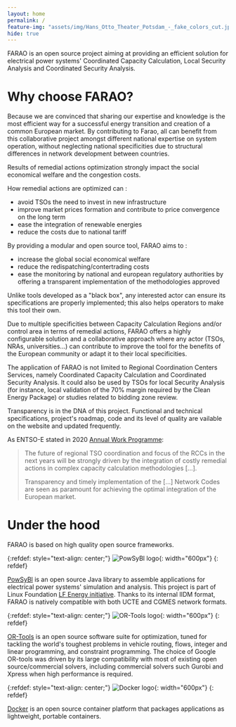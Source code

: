 ```yaml
---
layout: home
permalink: /
feature-img: "assets/img/Hans_Otto_Theater_Potsdam_-_fake_colors_cut.jpg"
hide: true
---
```


FARAO is an open source project aiming at providing an efficient solution for electrical power systems'
Coordinated Capacity Calculation, Local Security Analysis and Coordinated Security Analysis.

# Why choose FARAO?
Because we are convinced that sharing our expertise and knowledge is the most efficient way for 
a successful energy transition and creation of a common European market. By contributing to Farao, 
all can benefit from this collaborative project amongst different national expertise on system operation, 
without neglecting national specificities due to structural differences in network development between countries.

Results of remedial actions optimization strongly impact the social economical welfare and the congestion costs.

How remedial actions are optimized can :
- avoid TSOs the need to invest in new infrastructure
- improve market prices formation and contribute to price convergence on the long term
- ease the integration of renewable energies
- reduce the costs due to national tariff

By providing a modular and open source tool, FARAO aims to :
- increase the global social economical welfare
- reduce the redispatching/contertrading costs
- ease the monitoring by national and european regulatory authorities by offering a transparent implementation 
of the methodologies approved

Unlike tools developed as a "black box", any interested actor can ensure its specifications are properly implemented; 
this also helps operators to make this tool their own.

Due to multiple specificities between Capacity Calculation Regions and/or control area in terms of remedial actions, 
FARAO offers a highly configurable solution and a collaborative approach where any actor (TSOs, NRAs, universities...)
can contribute to improve the tool for the benefits of the European community or adapt it to their local specificities.

The application of FARAO is not limited to Regional Coordination Centers Services, namely Coordinated Capacity 
Calculation and Coordinated Security Analysis. It could also be used by TSOs for local Security Analysis (for instance, 
local validation of the 70% margin required by the Clean Energy Package) or studies related to bidding zone review.

Transparency is in the DNA of this project. Functional and technical specifications, project's roadmap, code and its 
level of quality are vailable on the website and updated frequently.

As ENTSO-E stated in 2020 [Annual Work Programme](https://consultations.entsoe.eu/entso-e-general/have-your-say-on-entso-es-annual-work-programme-20/supporting_documents/191017_ENTSOE%20AWP%202020_Stakeholder%20consultation.pdf):
> The future of regional TSO coordination and focus of the RCCs in the next years will be strongly driven by
> the integration of costly remedial actions in complex capacity calculation methodologies [...].
>
> Transparency and timely implementation of the [...] Network Codes are seen as paramount for
> achieving the optimal integration of the European market.

# Under the hood
FARAO is based on high quality open source frameworks.

{:refdef: style="text-align: center;"}
![PowSyBl logo](../assets/img/logos/logo_lfe_powsybl.svg){: width="600px"}
{: refdef}

[PowSyBl](https://www.powsybl.org/) is an open source Java library to assemble applications
for electrical power systems' simulation and analysis. This project is part of Linux Foundation
[LF Energy initiative](https://www.lfenergy.org/). Thanks to its internal IIDM format, FARAO is 
natively compatible with both UCTE and CGMES network formats.


{:refdef: style="text-align: center;"}
![OR-Tools logo](../assets/img/logos/DuoN35ZXgAAKzC_.jpg){: width="600px"}
{: refdef}

[OR-Tools](https://developers.google.com/optimization) is an open source software suite for
optimization, tuned for tackling the world's toughest problems in vehicle routing, flows,
integer and linear programming, and constraint programming. 
The choice of Google OR-tools was driven by its large compatibility with most of existing open source/commercial solvers,
including commercial solvers such Gurobi and Xpress when high performance is required.

{:refdef: style="text-align: center;"}
![Docker logo](../assets/img/logos/horizontal-logo-monochromatic-white.png){: width="600px"}
{: refdef}

[Docker](http://www.docker.com) is an open source container platform that packages applications as
lightweight, portable containers. 
